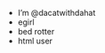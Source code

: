 - I’m @dacatwithdahat
- egirl
- bed rotter
- html user

<!---
dacatwithdahat/dacatwithdahat is a ✨ special ✨ repository because its `README.md` (this file) appears on your GitHub profile.
You can click the Preview link to take a look at your changes.
--->
